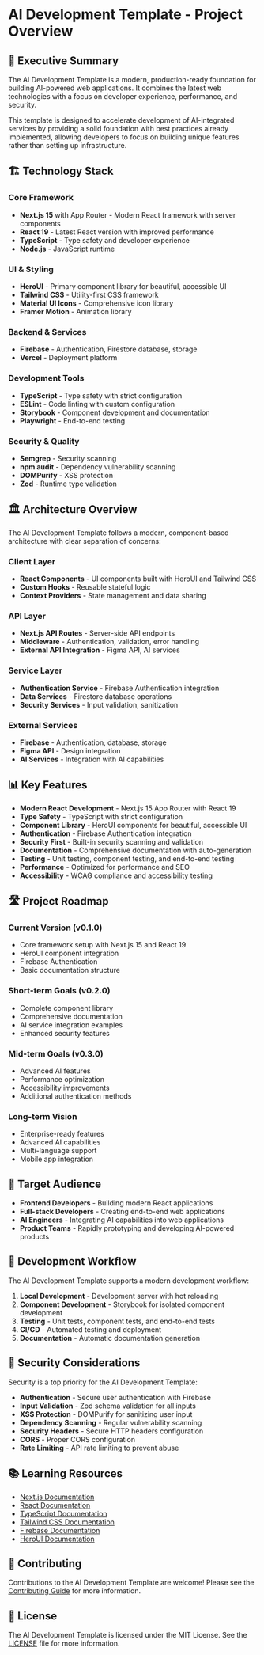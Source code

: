 # AI Development Template - Project Overview

## 🚀 Executive Summary

The AI Development Template is a modern, production-ready foundation for building AI-powered web applications. It combines the latest web technologies with a focus on developer experience, performance, and security.

This template is designed to accelerate development of AI-integrated services by providing a solid foundation with best practices already implemented, allowing developers to focus on building unique features rather than setting up infrastructure.

## 🏗 Technology Stack

### Core Framework

- **Next.js 15** with App Router - Modern React framework with server components
- **React 19** - Latest React version with improved performance
- **TypeScript** - Type safety and developer experience
- **Node.js** - JavaScript runtime

### UI & Styling

- **HeroUI** - Primary component library for beautiful, accessible UI
- **Tailwind CSS** - Utility-first CSS framework
- **Material UI Icons** - Comprehensive icon library
- **Framer Motion** - Animation library

### Backend & Services

- **Firebase** - Authentication, Firestore database, storage
- **Vercel** - Deployment platform

### Development Tools

- **TypeScript** - Type safety with strict configuration
- **ESLint** - Code linting with custom configuration
- **Storybook** - Component development and documentation
- **Playwright** - End-to-end testing

### Security & Quality

- **Semgrep** - Security scanning
- **npm audit** - Dependency vulnerability scanning
- **DOMPurify** - XSS protection
- **Zod** - Runtime type validation

## 🏛 Architecture Overview

The AI Development Template follows a modern, component-based architecture with clear separation of concerns:

### Client Layer

- **React Components** - UI components built with HeroUI and Tailwind CSS
- **Custom Hooks** - Reusable stateful logic
- **Context Providers** - State management and data sharing

### API Layer

- **Next.js API Routes** - Server-side API endpoints
- **Middleware** - Authentication, validation, error handling
- **External API Integration** - Figma API, AI services

### Service Layer

- **Authentication Service** - Firebase Authentication integration
- **Data Services** - Firestore database operations
- **Security Services** - Input validation, sanitization

### External Services

- **Firebase** - Authentication, database, storage
- **Figma API** - Design integration
- **AI Services** - Integration with AI capabilities

## 📊 Key Features

- **Modern React Development** - Next.js 15 App Router with React 19
- **Type Safety** - TypeScript with strict configuration
- **Component Library** - HeroUI components for beautiful, accessible UI
- **Authentication** - Firebase Authentication integration
- **Security First** - Built-in security scanning and validation
- **Documentation** - Comprehensive documentation with auto-generation
- **Testing** - Unit testing, component testing, and end-to-end testing
- **Performance** - Optimized for performance and SEO
- **Accessibility** - WCAG compliance and accessibility testing

## 🛣 Project Roadmap

### Current Version (v0.1.0)

- Core framework setup with Next.js 15 and React 19
- HeroUI component integration
- Firebase Authentication
- Basic documentation structure

### Short-term Goals (v0.2.0)

- Complete component library
- Comprehensive documentation
- AI service integration examples
- Enhanced security features

### Mid-term Goals (v0.3.0)

- Advanced AI features
- Performance optimization
- Accessibility improvements
- Additional authentication methods

### Long-term Vision

- Enterprise-ready features
- Advanced AI capabilities
- Multi-language support
- Mobile app integration

## 👥 Target Audience

- **Frontend Developers** - Building modern React applications
- **Full-stack Developers** - Creating end-to-end web applications
- **AI Engineers** - Integrating AI capabilities into web applications
- **Product Teams** - Rapidly prototyping and developing AI-powered products

## 🔄 Development Workflow

The AI Development Template supports a modern development workflow:

1. **Local Development** - Development server with hot reloading
2. **Component Development** - Storybook for isolated component development
3. **Testing** - Unit tests, component tests, and end-to-end tests
4. **CI/CD** - Automated testing and deployment
5. **Documentation** - Automatic documentation generation

## 🔐 Security Considerations

Security is a top priority for the AI Development Template:

- **Authentication** - Secure user authentication with Firebase
- **Input Validation** - Zod schema validation for all inputs
- **XSS Protection** - DOMPurify for sanitizing user input
- **Dependency Scanning** - Regular vulnerability scanning
- **Security Headers** - Secure HTTP headers configuration
- **CORS** - Proper CORS configuration
- **Rate Limiting** - API rate limiting to prevent abuse

## 📚 Learning Resources

- [Next.js Documentation](https://nextjs.org/docs)
- [React Documentation](https://react.dev)
- [TypeScript Documentation](https://www.typescriptlang.org/docs)
- [Tailwind CSS Documentation](https://tailwindcss.com/docs)
- [Firebase Documentation](https://firebase.google.com/docs)
- [HeroUI Documentation](https://heroui.dev)

## 🤝 Contributing

Contributions to the AI Development Template are welcome! Please see the [Contributing Guide](./CONTRIBUTING.md) for more information.

## 📄 License

The AI Development Template is licensed under the MIT License. See the [LICENSE](./LICENSE) file for more information.
